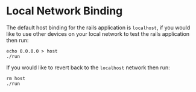 # Local Network Binding

The default host binding for the rails application is `localhost`, if you
would like to use other devices on your local network to test the rails
application then run:

```
echo 0.0.0.0 > host
./run
```

If you would like to revert back to the `localhost` network then run:

```
rm host
./run
```
